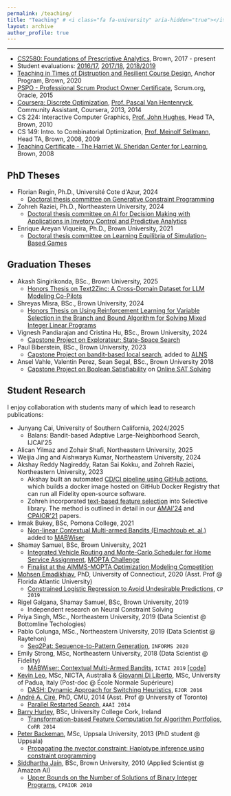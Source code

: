 ```yaml
---
permalink: /teaching/
title: "Teaching" # <i class="fa fa-university" aria-hidden="true"></i> 
layout: archive
author_profile: true
---
```


---

- [CS2580: Foundations of Prescriptive Analytics](https://cs.brown.edu/courses/csci2951-o/), Brown, 2017 - present
- Student evaluations: [2016/17](https://cs.brown.edu/courses/csci2951-o/2017_spring/2017_spring_evaluations.pdf), [2017/18](https://cs.brown.edu/courses/csci2951-o/2017_fall/2017_fall_evaluations.pdf), [2018/2019](https://thecriticalreview.org/search/CSCI/2951O)
- [Teaching in Times of Distruption and Resilient Course Design](https://www.brown.edu/sheridan/programs-services/institutes-retreats/anchor), Anchor Program, Brown, 2020
- [PSPO - Professional Scrum Product Owner Certificate](https://www.scrum.org/professional-scrum-product-owner-i-certification), Scrum.org, Oracle, 2015
- [Coursera: Discrete Optimization](https://www.coursera.org/learn/discrete-optimization), [Prof. Pascal Van Hentenryck](https://sites.gatech.edu/pascal-van-hentenryck/), Community Assistant, Coursera, 2013, 2014
- CS 224: Interactive Computer Graphics, [Prof. John Hughes](http://cs.brown.edu/people/jhughes/), Head TA, Brown, 2010
- CS 149: Intro. to Combinatorial Optimization, [Prof. Meinolf Sellmann](https://en.wikipedia.org/wiki/Meinolf_Sellmann), Head TA, Brown, 2008, 2009
- [Teaching Certificate - The Harriet W. Sheridan Center for Learning](https://www.brown.edu/about/administration/sheridan-center/), Brown, 2008

## PhD Theses
* Florian Regin, Ph.D., Université Cote d'Azur, 2024
  * [Doctoral thesis committee on Generative Constraint Programming]()
* Zohreh Raziei, Ph.D., Northeastern University, 2024
  * [Doctoral thesis committee on AI for Decision Making with Applications in Invetory Control and Predictive Analytics](https://repository.library.northeastern.edu/files/neu:ms35wj46m)
* Enrique Areyan Viqueira, Ph.D., Brown University, 2021
  * [Doctoral thesis committee on Learning Equilibria of Simulation-Based Games](https://cs.brown.edu/media/filer_public/56/40/56408eea-0a13-499d-816c-f756ed3633b8/areyanviqueiraenrique.pdf)

## Graduation Theses
* Akash Singirikonda, BSc., Brown University, 2025
  * [Honors Thesis on Text2Zinc: A Cross-Domain Dataset for LLM Modeling Co-Pilots]()
* Shreyas Misra, BSc., Brown University, 2024
  * [Honors Thesis on Using Reinforcement Learning for Variable Selection in the Branch and Bound Algorithm for Solving Mixed Integer Linear Programs](https://cs.brown.edu/media/filer_public/be/7d/be7d5798-e4a2-4053-8ed5-afcdea8217dc/mishrashreyas_dutt.pdf)
* Vignesh Pandiarajan and Cristina Hu, BSc., Brown University, 2024
  * [Capstone Project on Explorateur: State-Space Search](https://cs.brown.edu/media/filer_public/81/fe/81fec96a-c739-461c-ac99-b1e447271d11/hucristina_pandiarajanvignesh_capstone_abstract.pdf)
* Paul Biberstein, BSc., Brown University, 2023
  * [Capstone Project on bandit-based local search](https://cs.brown.edu/media/filer_public/ba/c5/bac53530-7432-4d04-870f-701e7b7dcdb0/bibersteinpaul.pdf), added to [ALNS](https://alns.readthedocs.io/en/latest/examples/alns_features.html#More-advanced-bandit-algorithms)
* Ansel Vahle, Valentin Perez, Sean Segal, BSc., Brown University 2018 
  * [Capstone Project on Boolean Satisfiability](https://cs.brown.edu/media/filer_public/ab/07/ab078691-8c27-4d68-b2b0-b2fa39c3b48a/vahleansel.pdf) on [Online SAT Solving](https://github.com/skadio/cs2951o-capstone)
    
## Student Research

I enjoy collaboration with students many of which lead to research publications:
* Junyang Cai, University of Southern California, 2024/2025
  * Balans: Bandit-based Adaptive Large-Neighborhood Search, IJCAI'25
* Alican Yilmaz and Zohair Shafi, Northeastern University, 2025
* Weijia Jing and Aishwarya Kumar, Northeastern University, 2024
* Akshay Reddy Nagireddy, Ratan Sai Kokku, and Zohreh Raziei, Northeastern University, 2023
  * Akshay built an automated [CD/CI pipeline using GitHub actions](https://github.com/skadio/atlas_docker), which builds a docker image hosted on GitHub Docker Registry that can run all Fidelity open-source software.
  * Zohreh incorporated [text-based feature selection](https://github.com/fidelity/selective?tab=readme-ov-file#text-based-selection) into Selective library. The method is outlined in detail in our [AMAI'24](https://link.springer.com/epdf/10.1007/s10472-024-09941-x?sharing_token=9XBJ6cdglsdji19gFwuqQve4RwlQNchNByi7wbcMAY4VwIBKydj3Ja9OBjALNpg8nuO300abjlrHmZQFBVUqar-uYhBML28cmbovFgiHRRvd7TM2QAA_Hwd5J3U2MmKx0ugXwF6yz2hW75_88JpLmXSDJSuyCEwqZqtOcB7BhJU%3D) and [CPAIOR'21](https://link.springer.com/chapter/10.1007/978-3-030-78230-6_27) papers. 
* Irmak Bukey, BSc, Pomona College, 2021 
  * [Non-linear Contextual Multi-armed Bandits (Elmachtoub et. al.)](https://arxiv.org/abs/1706.04687) added to [MABWiser](https://github.com/fidelity/mabwiser)
* Shamay Samuel, BSc, Brown University, 2021
  * [Integrated Vehicle Routing and Monte-Carlo Scheduler for Home Service Assignment](https://arxiv.org/abs/2106.16176), [MOPTA Challenge](https://coral.ise.lehigh.edu/~mopta/)
  * [Finalist at the AIMMS-MOPTA Optimization Modeling Competition](http://cs.brown.edu/news/2021/08/11/brown-cs-team-takes-third-place-thirteenth-modeling-and-optimization-competition/)
* [Mohsen Emadikhiav](https://business.fau.edu/faculty-research/new-faculty-fall-2020/mohsen-emadikhiav/index.php), PhD, University of Connecticut, 2020 (Asst. Prof @ Florida Atlantic University)
  * [Constrained Logistic Regression to Avoid Undesirable Predictions](https://cp2019.a4cp.org/accepted_abstracts.html), `CP 2019`
* Rigel Galgana, Shamay Samuel, BSc, Brown University, 2019
  * Independent research on Neural Constraint Solving
* Priya Singh, MSc., Northeastern University, 2019 (Data Scientist @ Bottomline Techologies)
* Pablo Colunga, MSc., Northeastern University, 2019 (Data Scientist @ Raytehon)
  * [Seq2Pat: Sequence-to-Pattern Generation](https://github.com/fidelity/seq2pat), `INFORMS 2020`
* Emily Strong, MSc, Northeastern University, 2018 (Data Scientist @ Fidelity)
  * [MABWiser: Contextual Multi-Armed Bandits](https://ieeexplore.ieee.org/document/8995418), `ICTAI 2019` [[code]](https://github.com/fmr-llc/mabwiser)
* [Kevin Leo](https://scholar.google.com/citations?user=LA15o4gAAAAJ&hl=en), MSc, NICTA, Australia & [Giovanni Di Liberto](https://diliberg.net/), MSc, University of Padua, Italy (Post-doc @ École Normale Supérieure)
  * [DASH: Dynamic Approach for Switching Heuristics](http://link.springer.com/article/10.1007%2Fs10601-015-9211-0), `EJOR 2016` 
* [André A. Ciré](https://www.rotman.utoronto.ca/FacultyAndResearch/Faculty/FacultyBios/Cire.aspx), PhD, CMU, 2014 (Asst. Prof @ University of Toronto)
  * [Parallel Restarted Search](https://www.aaai.org/ocs/index.php/AAAI/AAAI14/paper/viewFile/8597/8509), `AAAI 2014`
* [Barry Hurley](https://scholar.google.com/citations?user=pb2aWU4AAAAJ&hl=en), BSc, University College Cork, Ireland
  * [Transformation-based Feature Computation for Algorithm Portfolios](http://arxiv.org/abs/1401.2474), `CoRR 2014` 
* [Peter Backeman](https://scholar.google.se/citations?hl=sv&user=N6nl4_sAAAAJ&view_op=list_works&sortby=pubdate),
 MSc, Uppsala University, 2013 (PhD student @ Uppsala)
  * [Propagating the nvector constraint: Haplotype inference using constraint programming](http://uu.diva-portal.org/smash/get/diva2:669008/FULLTEXT01.pdf) 
* [Siddhartha Jain](https://scholar.google.com/citations?user=mBJIa8cAAAAJ&hl=en), BSc, Brown University, 2010 (Applied Scientist @ Amazon AI)
  * [Upper Bounds on the Number of Solutions of Binary Integer Programs](http://www.springerlink.com/content/l23l736k681t8800/), `CPAIOR 2010` 
